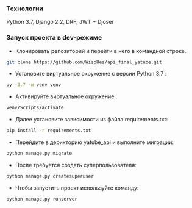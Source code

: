 ### Технологии
Python 3.7, Django 2.2, DRF, JWT + Djoser
### Запуск проекта в dev-режиме
- Клонировать репозиторий и перейти в него в командной строке.
```bash
git clone https://github.com/WispHes/api_final_yatube.git
```
- Установите виртуальное окружение c версии Python 3.7 :
```bash
py -3.7 -m venv venv
```
- Активируйте виртуальное окружение :
```bash
venv/Scripts/activate
```
- Далее установите зависимости из файла requirements.txt:
```bash
pip install -r requirements.txt
```
- Перейдите в дерикторию yatube_api и выполните миграции:
```bash
python manage.py migrate
```
- После требуется создать суперпользователя:
```bash
python manage.py createsuperuser
```
- Чтобы запустить проект используйте команду:
```bash
python manage.py runserver
```
